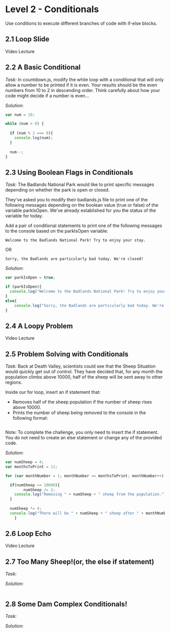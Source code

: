 # Level 2 - Conditionals
Use conditions to execute different branches of code with if-else blocks.

## 2.1 Loop Slide
Video Lecture

## 2.2 A Basic Conditional
_Task:_
In countdown.js, modify the while loop with a conditional that will only allow a number to be printed if it is even. Your results should be the even numbers from 10 to 2 in descending order. Think carefully about how your code might decide if a number is even…

_Solution:_
```javascript
var num = 10;

while (num > 0) {
  
  if (num % 2 === 0){    
    console.log(num);
  }
  
  num--;
}
```

## 2.3 Using Boolean Flags in Conditionals
_Task:_
The Badlands National Park would like to print specific messages depending on whether the park is open or closed.

They’ve asked you to modify their badlands.js file to print one of the following messages depending on the boolean value (true or false) of the variable parkIsOpen. We’ve already established for you the status of the variable for today.

Add a pair of conditional statements to print one of the following messages to the console based on the parkIsOpen variable:

    Welcome to the Badlands National Park! Try to enjoy your stay.
OR

    Sorry, the Badlands are particularly bad today. We're closed!

_Solution:_
```javascript
var parkIsOpen = true;

if (parkIsOpen){
  console.log("Welcome to the Badlands National Park! Try to enjoy your stay.");
}
else{
	console.log("Sorry, the Badlands are particularly bad today. We're closed!");
}
```

## 2.4 A Loopy Problem
Video Lecture

## 2.5 Problem Solving with Conditionals
_Task:_
Back at Death Valley, scientists could see that the Sheep Situation would quickly get out of control. They have decided that, for any month the population climbs above 10000, half of the sheep will be sent away to other regions.

Inside our for loop, insert an if statement that:

- Removes half of the sheep population if the number of sheep rises above 10000.
- Prints the number of sheep being removed to the console in the following format:

```Removing <number> sheep from the population.
```
    
Note: To complete the challenge, you only need to insert the if statement. You do not need to create an else statement or change any of the provided code.

_Solution:_
```javascript
var numSheep = 4;
var monthsToPrint = 12;

for (var monthNumber = 1; monthNumber <= monthsToPrint; monthNumber++) {

  if(numSheep >= 10000){
 		numSheep /= 2;
    console.log("Removing " + numSheep + " sheep from the population.");
  } 
  
  numSheep *= 4;
  console.log("There will be " + numSheep + " sheep after " + monthNumber + " month(s)!");
	}
```

## 2.6 Loop Echo
Video Lecture

## 2.7 Too Many Sheep!(or, the else if statement)
_Task:_


_Solution:_
```javascript

```

## 2.8 Some Dam Complex Conditionals!
_Task:_


_Solution:_
```javascript

```